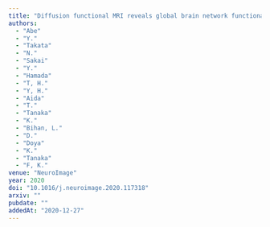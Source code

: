 ```yaml
---
title: "Diffusion functional MRI reveals global brain network functional abnormalities driven by targeted local activity in a neuropsychiatric disease mouse model"
authors:
  - "Abe"
  - "Y."
  - "Takata"
  - "N."
  - "Sakai"
  - "Y."
  - "Hamada"
  - "T, H."
  - "Y, H."
  - "Aida"
  - "T."
  - "Tanaka"
  - "K."
  - "Bihan, L."
  - "D."
  - "Doya"
  - "K."
  - "Tanaka"
  - "F, K."
venue: "NeuroImage"
year: 2020
doi: "10.1016/j.neuroimage.2020.117318"
arxiv: ""
pubdate: ""
addedAt: "2020-12-27"
---
```


